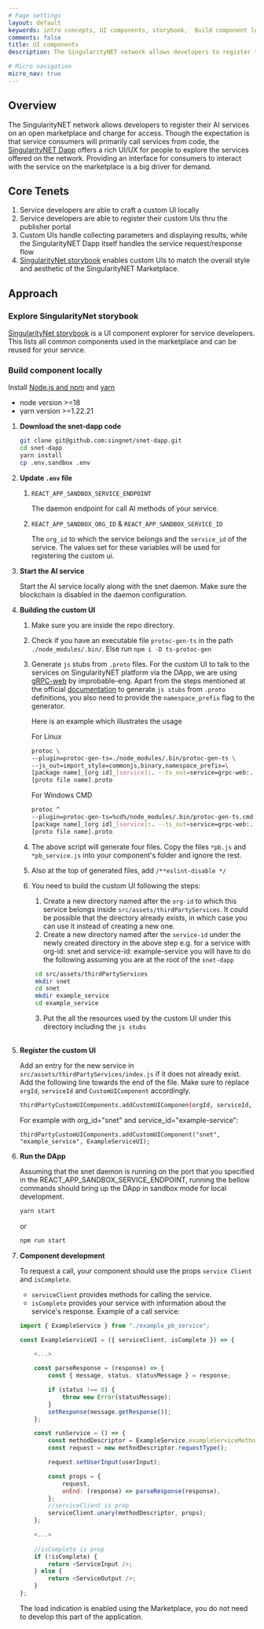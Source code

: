 ```yaml
---
# Page settings
layout: default
keywords: intro concepts, UI components, storybook,  Build component locally
comments: false
title: UI components
description: The SingularityNET network allows developers to register their AI services on an open marketplace and charge for access. 

# Micro navigation
micro_nav: true
---
```


## Overview

The SingularityNET network allows developers to register their AI services on an open marketplace and charge for access. Though the expectation is that service consumers will primarily call services from code, the <a href="https://beta.singularitynet.io/" target="_bank">SingularityNET Dapp</a> offers a rich UI/UX for people to explore the services offered on the network.
Providing an interface for consumers to interact with the service on the marketplace is a big driver for demand.

## Core Tenets

1. Service developers are able to craft a custom UI locally
1. Service developers are able to register their custom UIs thru the publisher portal
1. Custom UIs handle collecting parameters and displaying results, while the SingularityNET Dapp itself handles the service request/response flow
1. <a href="http://custom-ui.singularitynet.io.s3-website-us-east-1.amazonaws.com/?path=/story/alerts-alertbox--live-source" target="_blank">SingularityNet storybook</a> enables custom UIs to match the overall style and aesthetic of the SingularityNET Marketplace.

## Approach

### Explore SingularityNet storybook

<a href="http://custom-ui.singularitynet.io.s3-website-us-east-1.amazonaws.com/?path=/story/alerts-alertbox--live-source" target="_blank">SingularityNet storybook</a> is a UI component explorer for service developers. This lists all common components used in the marketplace and can be reused for your service.

### Build component locally

Install [Node.js and npm](https://nodejs.org/) and [yarn](https://classic.yarnpkg.com/lang/en/docs/install)

-   node version >=18
-   yarn version >=1.22.21

1. **Download the snet-dapp code**

    ```sh
    git clone git@github.com:singnet/snet-dapp.git
    cd snet-dapp
    yarn install
    cp .env.sandbox .env
    ```

2.  **Update `.env` file**

    1. `REACT_APP_SANDBOX_SERVICE_ENDPOINT`

        The daemon endpoint for call AI methods of your service.

    2. `REACT_APP_SANDBOX_ORG_ID` & `REACT_APP_SANDBOX_SERVICE_ID`

        The `org_id` to which the service belongs and the `service_id` of the service. The values set for these variables will be used for registering the custom ui.

3.  **Start the AI service**

    Start the AI service locally along with the snet daemon. Make sure the blockchain is disabled in the daemon configuration.

4.  **Building the custom UI**

    1. Make sure you are inside the repo directory.
    2. Check if you have an executable file `protoc-gen-ts` in the path `./node_modules/.bin/`. Else run `npm i -D ts-protoc-gen`
    3. Generate `js` stubs from `.proto` files.
       For the custom UI to talk to the services on SingularityNET platform via the DApp, we are using <a href="https://github.com/improbable-eng/grpc-web" target="_blank">gRPC-web</a> by improbable-eng. Apart from the steps mentioned at the official <a href="https://github.com/improbable-eng/grpc-web/blob/master/client/grpc-web/docs/code-generation.md" target="_blank">documentation</a> to generate `js stubs` from `.proto` definitions, you also need to provide the `namespace_prefix` flag to the generator.

        Here is an example which illustrates the usage

        For Linux

        ```sh
        protoc \
        --plugin=protoc-gen-ts=./node_modules/.bin/protoc-gen-ts \
        --js_out=import_style=commonjs,binary,namespace_prefix=\
        [package name]_[org id]_[service]:. --ts_out=service=grpc-web:. \
        [proto file name].proto
        ```

        For Windows CMD

        ```sh
        protoc ^
        --plugin=protoc-gen-ts=%cd%/node_modules/.bin/protoc-gen-ts.cmd ^ --js_out=import_style=commonjs,binary,namespace_prefix=^
        [package name]_[org id]_[service]:. --ts_out=service=grpc-web:. ^
        [proto file name].proto
        ```

    4. The above script will generate four files. Copy the files `*pb.js` and `*pb_service.js` into your component's folder and ignore the rest.
    5. Also at the top of generated files, add `/**eslint-disable */`
    6. You need to build the custom UI following the steps:
        1. Create a new directory named after the `org-id` to which this service belongs inside `src/assets/thirdPartyServices`. It could be possible that the directory already exists, in which case you can use it instead of creating a new one.
        2. Create a new directory named after the `service-id` under the newly created directory in the above step e.g. for a service with org-id: snet and service-id: example-service you will have to do the following assuming you are at the root of the `snet-dapp`
        ```sh
         cd src/assets/thirdPartyServices
         mkdir snet
         cd snet
         mkdir example_service
         cd example_service
        ```
        3. Put the all the resources used by the custom UI under this directory including the `js stubs`
           <br/><br/>

5.  **Register the custom UI**

    Add an entry for the new service in `src/assets/thirdPartyServices/index.js` if it does not already exist. Add the following line towards the end of the file. Make sure to replace `orgId`, `serviceId` and `CustomUIComponent` accordingly.

    ```sh
    thirdPartyCustomUIComponents.addCustomUIComponen(orgId, serviceId, CustomUIComponent);
    ```

    For example with org_id="snet" and service_id="example-service":

    ```
    thirdPartyCustomUIComponents.addCustomUIComponent("snet", "example_service", ExampleServiceUI);
    ```

6.  **Run the DApp**

    Assuming that the snet daemon is running on the port that you specified in the REACT_APP_SANDBOX_SERVICE_ENDPOINT, running the bellow commands should bring up the DApp in sandbox mode for local development.

    ```sh
    yarn start
    ```

    or

    ```sh
    npm run start
    ```

7.  **Component development**

    To request a call, your component should use the props `service Client` and `isComplete`.
    - `serviceClient` provides methods for calling the service.
    - `isComplete` provides your service with information about the service's response.
    Example of a call service:  

    ```js
    import { ExampleService } from "./example_pb_service";

    const ExampleServiceUI = ({ serviceClient, isComplete }) => {

        <...>

        const parseResponse = (response) => {
            const { message, status, statusMessage } = response;

            if (status !== 0) {
                throw new Error(statusMessage);
            }
            setResponse(message.getResponse());
        };

        const runService = () => {
            const methodDescriptor = ExampleService.exampleServiceMethod;
            const request = new methodDescriptor.requestType();

            request.setUserInput(userInput);

            const props = {
                request,
                onEnd: (response) => parseResponse(response),
            };
            //serviceClient is prop
            serviceClient.unary(methodDescriptor, props);
        };

        <...>
        
        //isComplete is prop
        if (!isComplete) {
            return <ServiceInput />;
        } else {
            return <ServiceOutput />;
        }
    };
    ```
    The load indication is enabled using the Marketplace, you do not need to develop this part of the application.